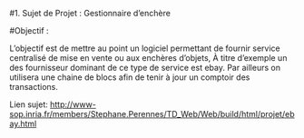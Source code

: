 #1. Sujet de Projet : Gestionnaire d’enchère

#Objectif :

L’objectif est de mettre au point un logiciel permettant de fournir service centralisé de mise en vente ou aux enchères d’objets, À titre d’exemple un des fournisseur dominant de ce type de service est ebay. Par ailleurs on utilisera une chaine de blocs afin de tenir à jour un comptoir des transactions.

Lien sujet: http://www-sop.inria.fr/members/Stephane.Perennes/TD_Web/Web/build/html/projet/ebay.html
